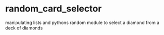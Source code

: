 # random_card_selector
manipulating lists and pythons random module to select a diamond from a deck of diamonds
